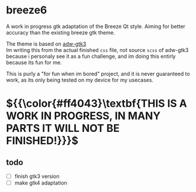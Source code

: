 # breeze6
A work in progress gtk adaptation of the Breeze Qt style. Aiming for better accuracy than the existing breeze gtk theme.

The theme is based on [adw-gtk3](https://github.com/lassekongo83/adw-gtk3) <br>
Im writing this from the actual finished `css` file, not source `scss` of adw-gtk3 because i personaly see it as a fun challenge, and im doing this entirly because its fun for me.

This is purly a "for fun when im bored" project, and it is never guaranteed to work, as its only being tested on my device for my usecases.

# ${{\color{#ff4043}\textbf{THIS IS A WORK IN PROGRESS, IN MANY PARTS IT WILL NOT BE FINISHED!}}}\$
## todo
- [ ] finish gtk3 version
- [ ] make gtk4 adaptation
